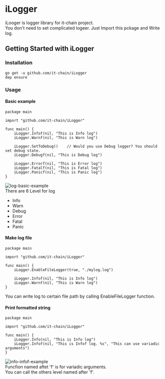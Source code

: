 # iLogger

iLooger is logger library for it-chain project.  
You don't need to set complicated logeer. Just Import this pckage and Write log.

## Getting Started with iLogger

### Installation
```
go get -u github.com/it-chain/iLogger
dep ensure
```

### Usage
#### Basic example
```
package main

import "github.com/it-chain/iLogger"

func main() {
    iLogger.Infof(nil, "This is Info log")
    iLogger.Warnf(nil, "This is Warn log")

    iLogger.SetToDebug()    // Would you use Debug logger? You should set debug state.
    iLogger.Debugf(nil, "This is Debug log")

    iLogger.Errorf(nil, "This is Error log")
    iLogger.Fatalf(nil, "This is Fatal log")
    iLogger.Panicf(nil, "This is Panic log")
}
```
![log-basic-example](./images/log_images.png)  
There are 6 Level for log
- Info
- Warn
- Debug
- Error
- Fatal
- Panic

#### Make log file
```
package main

import "github.com/it-chain/iLogger"

func main() {
    iLogger.EnableFileLogger(true, "./mylog.log")

    iLogger.Infof(nil, "This is Info log")
    iLogger.Warnf(nil, "This is Warn log")
}
```
You can write log to certain file path by calling EnableFileLogger function.

#### Print formatted string
```
package main

import "github.com/it-chain/iLogger"

func main() {
    iLogger.Info(nil, "This is Info log")
    iLogger.Infof(nil, "This is Infof log. %s", "This can use variadic arguments")
}
```
![info-infof-example](./images/info_infof.png)  
Funcfion named aftet 'f' is for variadic arguments.  
You can call the others level named after 'f'.
